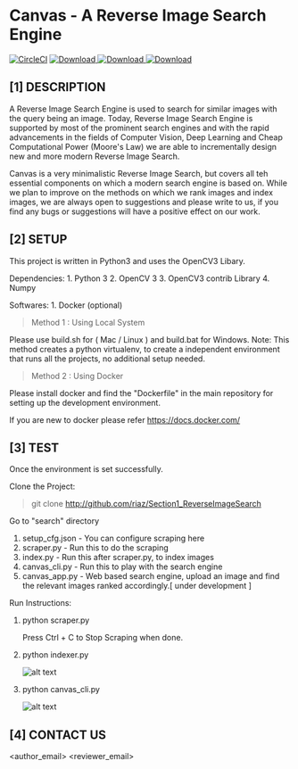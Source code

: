 # Canvas - A Reverse Image Search Engine

[![CircleCI](https://img.shields.io/circleci/project/github/RedSparr0w/node-csgo-parser/master.svg)]()
[![Download](https://img.shields.io/badge/Python3-3.6.1-brightgreen.svg) ](https://www.python.org/downloads)
[![Download](https://img.shields.io/badge/OpenCV-3.2.0_dev-brightgreen.svg) ](https://www.opencv.org/)
[![Download](https://img.shields.io/badge/Numpy-1.12.1-brightgreen.svg) ](https://www.numpy.org)



[1]  DESCRIPTION
------------------------------------------------------------------------------------------
A Reverse Image Search Engine is used to search for similar images with the query being an image.
Today, Reverse Image Search Engine is supported by most of the prominent search engines and 
with the rapid advancements in the fields of Computer Vision, Deep Learning and Cheap Computational Power (Moore's Law) 
we are able to incrementally design new and more modern Reverse Image Search.

Canvas is a very minimalistic Reverse Image Search, but covers all teh essential components on which
a modern search engine is based on. While we plan to improve on the methods on which
we rank images and index images, we are always open to suggestions and please write to us, if you find any bugs or suggestions 
will have a positive effect on our work.

[2]  SETUP
-----------------------------------------------------------------------------------------
This project is written in Python3 and uses the OpenCV3 Libary.

Dependencies:
        1. Python 3
        2. OpenCV 3
        3. OpenCV3 contrib Library 
        4. Numpy

Softwares:
        1. Docker (optional)
        

> Method 1 : Using Local System

Please use build.sh for ( Mac / Linux ) and build.bat for Windows.
Note: This method creates a python virtualenv, to create a independent 
environment that runs all the projects, no additional setup needed.

> Method 2 : Using Docker

Please install docker and find the "Dockerfile" in the main repository for setting up the 
development environment. 
 
If you are new to docker please refer https://docs.docker.com/


[3]  TEST
--------------------------------------------------------------------------------------------

Once the environment is set successfully.

Clone the Project:

>git clone http://github.com/riaz/Section1_ReverseImageSearch

Go to "search" directory

1. setup_cfg.json - You can configure scraping here
2. scraper.py     - Run this to do the scraping
3. index.py       - Run this after scraper.py, to index images
4. canvas_cli.py  - Run this to play with the search engine
5. canvas_app.py  - Web based search engine, upload an image and 
                    find the relevant images ranked accordingly.[ under development ]
                    
Run Instructions:

1. python scraper.py
   
   Press Ctrl + C to Stop Scraping when done.
       
2. python indexer.py
  
   ![alt text](https://github.com/riaz/Practical_OpenCV3_Python/blob/master/Section1_ReverseImageSearch/resources/readme/index.png)

3. python canvas_cli.py

   ![alt text](https://github.com/riaz/Practical_OpenCV3_Python/blob/master/Section1_ReverseImageSearch/resources/readme/canvas_cli.png)



[4] CONTACT US
-------------------------------
<author_email>
<reviewer_email>
